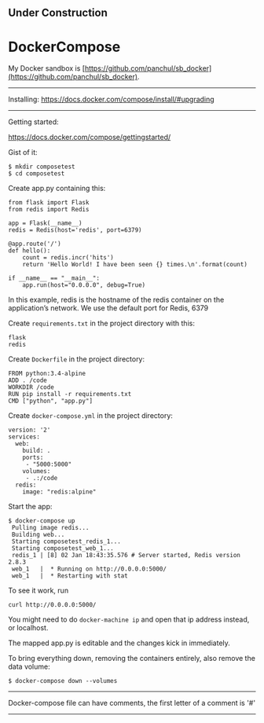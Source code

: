 

## Under Construction

# DockerCompose

My Docker sandbox is [https://github.com/panchul/sb_docker](https://github.com/panchul/sb_docker).

---

Installing:
https://docs.docker.com/compose/install/#upgrading

---

Getting started:

https://docs.docker.com/compose/gettingstarted/

Gist of it:

    $ mkdir composetest
    $ cd composetest

Create app.py containing this:

    from flask import Flask
    from redis import Redis
    
    app = Flask(__name__)
    redis = Redis(host='redis', port=6379)
    
    @app.route('/')
    def hello():
        count = redis.incr('hits')
        return 'Hello World! I have been seen {} times.\n'.format(count)
    
    if __name__ == "__main__":
        app.run(host="0.0.0.0", debug=True)
        
In this example, redis is the hostname of the redis container on the application’s network. We use the default port for Redis, 6379



Create ```requirements.txt``` in the project directory with this:

    flask
    redis

Create ```Dockerfile``` in the project directory:

    FROM python:3.4-alpine
    ADD . /code
    WORKDIR /code
    RUN pip install -r requirements.txt
    CMD ["python", "app.py"]

Create ```docker-compose.yml``` in the project directory:

    version: '2'
    services:
      web:
        build: .
        ports:
         - "5000:5000"
        volumes:
         - .:/code
      redis:
        image: "redis:alpine"
        
Start the app:

    $ docker-compose up
     Pulling image redis...
     Building web...
     Starting composetest_redis_1...
     Starting composetest_web_1...
     redis_1 | [8] 02 Jan 18:43:35.576 # Server started, Redis version 2.8.3
     web_1   |  * Running on http://0.0.0.0:5000/
     web_1   |  * Restarting with stat
        
        
To see it work, run

    curl http://0.0.0.0:5000/

You might need to do ```docker-machine ip``` and open that ip address instead, or localhost.
      
The mapped app.py is editable and the changes kick in immediately.
        
To bring everything down, removing the containers entirely, also remove the data volume:

    $ docker-compose down --volumes

---

Docker-compose file can have comments, the first letter of a comment is '#'

---
        